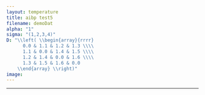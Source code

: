 ```yaml
---
layout: temperature
title: aibp test5
filename: demoDat
alpha: "1"
sigma: "(1,2,3,4)"
D: "\\left( \\begin{array}{rrrr}
      0.0 & 1.1 & 1.2 & 1.3 \\\\
      1.1 & 0.0 & 1.4 & 1.5 \\\\
      1.2 & 1.4 & 0.0 & 1.6 \\\\
      1.3 & 1.5 & 1.6 & 0.0
    \\end{array} \\right)"
image:
---
```



*** 
